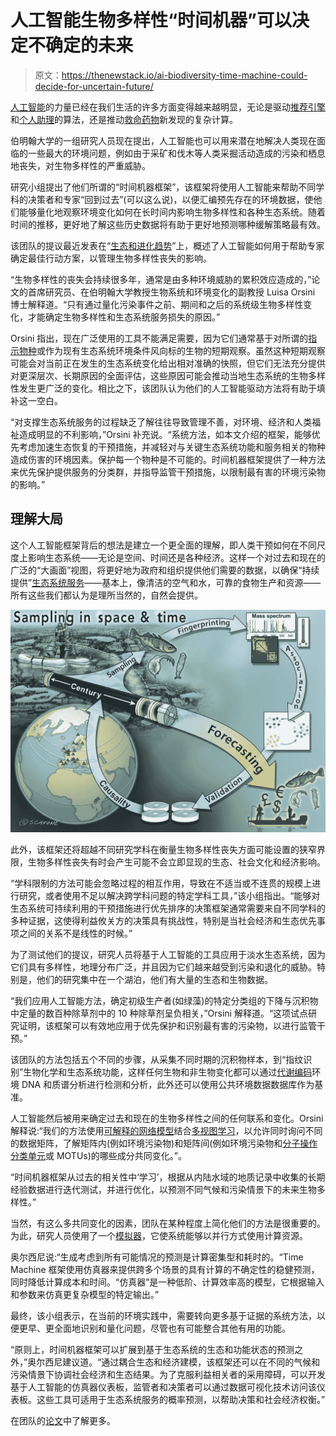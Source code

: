 # 人工智能生物多样性“时间机器”可以决定不确定的未来

> 原文：<https://thenewstack.io/ai-biodiversity-time-machine-could-decide-for-uncertain-future/>

[人工智能](https://thenewstack.io/category/machine-learning/)的力量已经在我们生活的许多方面变得越来越明显，无论是驱动[推荐引擎](https://thenewstack.io/40-something-dude-asks-for-music-recommendation-redditors-point-to-the-algorithms/)和[个人助理](https://thenewstack.io/rebuilding-ai-toward-a-feminist-alexa/)的算法，还是推动[救命药物](https://thenewstack.io/machine-learning-for-drug-discovery-using-the-google-kubernetes-engine/)新发现的复杂计算。

伯明翰大学的一组研究人员现在提出，人工智能也可以用来潜在地解决人类现在面临的一些最大的环境问题，例如由于采矿和伐木等人类采掘活动造成的污染和栖息地丧失，对生物多样性的严重威胁。

研究小组提出了他们所谓的“时间机器框架”，该框架将使用人工智能来帮助不同学科的决策者和专家“回到过去”(可以这么说)，以便汇编预先存在的环境数据，使他们能够量化地观察环境变化如何在长时间内影响生物多样性和各种生态系统。随着时间的推移，更好地了解这些历史数据将有助于更好地预测哪种缓解策略最有效。

该团队的提议最近发表在“[生态和进化趋势](https://www.sciencedirect.com/science/article/pii/S0169534721002597?dgcid=author "The Time Machine framework: monitoring and prediction of biodiversity loss")”上，概述了人工智能如何用于帮助专家确定最佳行动方案，以管理生物多样性丧失的影响。

“生物多样性的丧失会持续很多年，通常是由多种环境威胁的累积效应造成的，”论文的首席研究员、在伯明翰大学教授生物系统和环境变化的副教授 Luisa Orsini 博士解释道。“只有通过量化污染事件之前、期间和之后的系统级生物多样性变化，才能确定生物多样性和生态系统服务损失的原因。”

Orsini 指出，现在广泛使用的工具不能满足需要，因为它们通常基于对所谓的[指示物种](https://www.britannica.com/science/indicator-species)或作为现有生态系统环境条件风向标的生物的短期观察。虽然这种短期观察可能会对当前正在发生的生态系统变化给出相对准确的快照，但它们无法充分提供对更深层次、长期原因的全面评估，这些原因可能会推动当地生态系统的生物多样性发生更广泛的变化。相比之下，该团队认为他们的人工智能驱动方法将有助于填补这一空白。

“对支撑生态系统服务的过程缺乏了解往往导致管理不善，对环境、经济和人类福祉造成明显的不利影响，”Orsini 补充说。“系统方法，如本文介绍的框架，能够优先考虑加速生态恢复的干预措施，并减轻对与关键生态系统功能和服务相关的物种造成伤害的环境因素。保护每一个物种是不可能的。时间机器框架提供了一种方法来优先保护提供服务的分类群，并指导监管干预措施，以限制最有害的环境污染物的影响。”

## 理解大局

这个人工智能框架背后的想法是建立一个更全面的理解，即人类干预如何在不同尺度上影响生态系统——无论是空间、时间还是各种经济。这样一个对过去和现在的广泛的“大画面”视图，将更好地为政府和组织提供他们需要的数据，以确保“持续提供”[生态系统服务](https://www.nwf.org/Educational-Resources/Wildlife-Guide/Understanding-Conservation/Ecosystem-Services)——基本上，像清洁的空气和水，可靠的食物生产和资源——所有这些我们都认为是理所当然的，自然会提供。

![](img/571c1b38d80f1c90673a6d028a78e728.png)

此外，该框架还将超越不同研究学科在衡量生物多样性丧失方面可能设置的狭窄界限，生物多样性丧失有时会产生可能不会立即显现的生态、社会文化和经济影响。

“学科限制的方法可能会忽略过程的相互作用，导致在不适当或不连贯的规模上进行研究，或者使用不足以解决跨学科问题的特定学科工具，”该小组指出。“能够对生态系统可持续利用的干预措施进行优先排序的决策框架通常需要来自不同学科的多种证据，这使得利益攸关方的决策具有挑战性，特别是当社会经济和生态优先事项之间的关系不是线性的时候。”

为了测试他们的提议，研究人员将基于人工智能的工具应用于淡水生态系统，因为它们具有多样性，地理分布广泛，并且因为它们越来越受到污染和退化的威胁。特别是，他们的研究集中在一个湖泊，他们有大量的生态和生物数据。

“我们应用人工智能方法，确定初级生产者(如绿藻)的特定分类组的下降与沉积物中定量的数百种除草剂中的 10 种除草剂呈负相关，”Orsini 解释道。“这项试点研究证明，该框架可以有效地应用于优先保护和识别最有害的污染物，以进行监管干预。”

该团队的方法包括五个不同的步骤，从采集不同时期的沉积物样本，到“指纹识别”生物化学和生态系统功能，这样任何生物和非生物变化都可以通过[代谢编码](https://www.forestresearch.gov.uk/research/metabarcoding/)环境 DNA 和质谱分析进行检测和分析，此外还可以使用公共环境数据数据库作为基准。

人工智能然后被用来确定过去和现在的生物多样性之间的任何联系和变化。Orsini 解释说:“我们的方法使用[可解释的网络模型](https://thenewstack.io/how-human-trust-varies-with-different-types-of-explainable-ai/)结合[多视图学习](https://paperswithcode.com/task/multi-view-learning)，以允许同时询问不同的数据矩阵，了解矩阵内(例如环境污染物)和矩阵间(例如环境污染物和[分子操作分类单元](http://www.nematodes.org/research/barcoding/motu_defined.html)或 MOTUs)的哪些成分共同变化。”。

“时间机器框架从过去的相关性中‘学习’，根据从内陆水域的地质记录中收集的长期经验数据进行迭代测试，并进行优化，以预测不同气候和污染情景下的未来生物多样性。”

当然，有这么多共同变化的因素，团队在某种程度上简化他们的方法是很重要的。为此，研究人员使用了一个[模拟器](https://developer.nvidia.com/blog/using-ai-based-emulators-to-speed-up-simulations-by-billions-of-times/)，它使系统能够以并行方式使用计算资源。

奥尔西尼说:“生成考虑到所有可能情况的预测是计算密集型和耗时的。“Time Machine 框架使用仿真器来提供跨多个场景的具有计算的不确定性的稳健预测，同时降低计算成本和时间。“仿真器”是一种低阶、计算效率高的模型，它根据输入和参数来仿真更复杂模型的特定输出。”

最终，该小组表示，在当前的环境实践中，需要转向更多基于证据的系统方法，以便更早、更全面地识别和量化问题，尽管也有可能整合其他有用的功能。

“原则上，时间机器框架可以扩展到基于生态系统的生态和功能状态的预测之外，”奥尔西尼建议道。“通过耦合生态和经济建模，该框架还可以在不同的气候和污染情景下协调社会经济和生态结果。为了克服利益相关者的采用障碍，可以开发基于人工智能的仿真器仪表板，监管者和决策者可以通过数据可视化技术访问该仪表板。这些工具可适用于生态系统服务的概率预测，以帮助决策和社会经济权衡。”

在团队的[论文](https://www.sciencedirect.com/science/article/abs/pii/S0169534721002597?dgcid=author)中了解更多。

<svg xmlns:xlink="http://www.w3.org/1999/xlink" viewBox="0 0 68 31" version="1.1"><title>Group</title> <desc>Created with Sketch.</desc></svg>